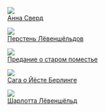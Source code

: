 ![](/books/prose_classic/Сельма%20Лагерлёф/Анна%20Сверд.jpg)  
[Анна Сверд](/books/prose_classic/Сельма%20Лагерлёф/Анна%20Сверд)

![](/books/prose_classic/Сельма%20Лагерлёф/Перстень%20Лёвеншёльдов.jpg)  
[Перстень Лёвеншёльдов](/books/prose_classic/Сельма%20Лагерлёф/Перстень%20Лёвеншёльдов)

![](/books/prose_classic/Сельма%20Лагерлёф/Предание%20о%20старом%20поместье.jpg)  
[Предание о старом поместье](/books/prose_classic/Сельма%20Лагерлёф/Предание%20о%20старом%20поместье)

![](/books/prose_classic/Сельма%20Лагерлёф/Сага%20о%20Йёсте%20Берлинге.jpg)  
[Сага о Йёсте Берлинге](/books/prose_classic/Сельма%20Лагерлёф/Сага%20о%20Йёсте%20Берлинге)

![](/books/prose_classic/Сельма%20Лагерлёф/Шарлотта%20Лёвеншёльд.jpg)  
[Шарлотта Лёвеншёльд](/books/prose_classic/Сельма%20Лагерлёф/Шарлотта%20Лёвеншёльд)
